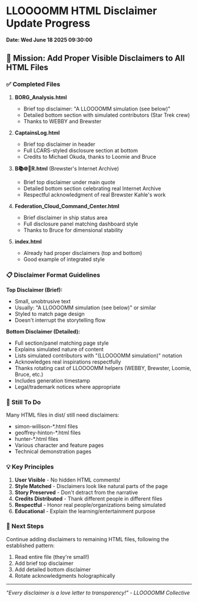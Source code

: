 # LLOOOOMM HTML Disclaimer Update Progress
**Date: Wed June 18 2025 09:30:00**

## 🎯 Mission: Add Proper Visible Disclaimers to All HTML Files

### ✅ Completed Files

1. **BORG_Analysis.html**
   - Brief top disclaimer: "A LLOOOOMM simulation (see below)"
   - Detailed bottom section with simulated contributors (Star Trek crew)
   - Thanks to WEBBY and Brewster

2. **CaptainsLog.html**
   - Brief top disclaimer in header
   - Full LCARS-styled disclosure section at bottom
   - Credits to Michael Okuda, thanks to Loomie and Bruce

3. **B📚🌐📼R.html** (Brewster's Internet Archive)
   - Brief top disclaimer under main quote
   - Detailed bottom section celebrating real Internet Archive
   - Respectful acknowledgment of real Brewster Kahle's work

4. **Federation_Cloud_Command_Center.html**
   - Brief disclaimer in ship status area
   - Full disclosure panel matching dashboard style
   - Thanks to Bruce for dimensional stability

5. **index.html**
   - Already had proper disclaimers (top and bottom)
   - Good example of integrated style

### 📋 Disclaimer Format Guidelines

**Top Disclaimer (Brief):**
- Small, unobtrusive text
- Usually: "A LLOOOOMM simulation (see below)" or similar
- Styled to match page design
- Doesn't interrupt the storytelling flow

**Bottom Disclaimer (Detailed):**
- Full section/panel matching page style
- Explains simulated nature of content
- Lists simulated contributors with "(LLOOOOMM simulation)" notation
- Acknowledges real inspirations respectfully
- Thanks rotating cast of LLOOOOMM helpers (WEBBY, Brewster, Loomie, Bruce, etc.)
- Includes generation timestamp
- Legal/trademark notices where appropriate

### 🔄 Still To Do

Many HTML files in dist/ still need disclaimers:
- simon-willison-*.html files
- geoffrey-hinton-*.html files
- hunter-*.html files
- Various character and feature pages
- Technical demonstration pages

### 💡 Key Principles

1. **User Visible** - No hidden HTML comments!
2. **Style Matched** - Disclaimers look like natural parts of the page
3. **Story Preserved** - Don't detract from the narrative
4. **Credits Distributed** - Thank different people in different files
5. **Respectful** - Honor real people/organizations being simulated
6. **Educational** - Explain the learning/entertainment purpose

### 🚀 Next Steps

Continue adding disclaimers to remaining HTML files, following the established pattern:
1. Read entire file (they're small!)
2. Add brief top disclaimer
3. Add detailed bottom disclaimer
4. Rotate acknowledgments holographically

---
*"Every disclaimer is a love letter to transparency!" - LLOOOOMM Collective* 